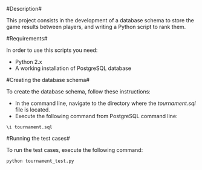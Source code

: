 #Description#

This project consists in the development of a database schema to store the game results between players, and writing 
a Python script to rank them.


#Requirements#

In order to use this scripts you need:

* Python 2.x
* A working installation of PostgreSQL database


#Creating the database schema#

To create the database schema, follow these instructions:

* In the command line, navigate to the directory where the _tournament.sql_ file is located.
* Execute the following command from PostgreSQL command line:

 `\i tournament.sql`

#Running the test cases#

To run the test cases, execute the following command:

`python tournament_test.py`